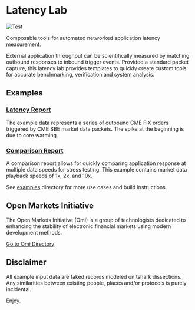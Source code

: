 # Latency Lab

[![Test](https://github.com/Open-Markets-Initiative/latency-lab/actions/workflows/build.yml/badge.svg)](https://github.com/Open-Markets-Initiative/latency-lab/actions/workflows/build.yml)

Composable tools for automated networked application latency measurement.

External application throughput can be scientifically measured by matching
outbound responses to inbound trigger events.  Provided a standard 
packet capture, this latency lab provides templates to quickly create 
custom tools for accurate benchmarking, verification and system analysis.

## Examples

### [Latency Report](https://rawgit.com/Open-Markets-Initiative/latency-lab/master/example/report/output/report.html)

The example data represents a series of outbound CME FIX orders triggered
by CME SBE market data packets. The spike at the beginning is due to core 
warming.

### [Comparison Report](https://rawgit.com/Open-Markets-Initiative/latency-lab/master/example/comparison/output/comparison.html)

A comparison report allows for quickly comparing application response at 
multiple data speeds for stress testing. This example contains market data playback speeds of
1x, 2x, and 10x.

See [examples](https://github.com/Open-Markets-Initiative/latency-lab/tree/master/example "List of Example Latency Tools") directory for more use cases and build instructions.

## Open Markets Initiative

The Open Markets Initiative (Omi) is a group of technologists dedicated to 
enhancing the stability of electronic financial markets using modern 
development methods.

[Go to Omi Directory](https://github.com/Open-Markets-Initiative/Directory "Open Markets Initiative Repository Directory")

## Disclaimer

All example input data are faked records modeled on tshark dissections. 
Any similarities between existing people, places and/or protocols is purely 
incidental. 

Enjoy.
